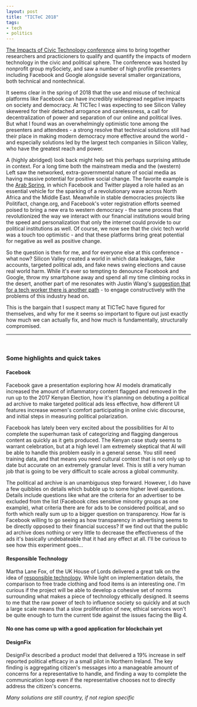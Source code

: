 ```yaml
---
layout: post
title: "TICTeC 2018"
tags:
- tech
- politics
---
```


[The Impacts of Civic Technology conference](tictec.mysociety.org) aims to bring together researchers and practicioners to qualify and quantify the impacts of modern technology in the civic and political sphere. The conference was hosted by nonprofit group mySociety, and saw a number of high profile presenters including Facebook and Google alongside several smaller organizations, both technical and nontechnical.

It seems clear in the spring of 2018 that the use and misuse of technical platforms like Facebook can have incredibly widespread negative impacts on society and democracy. At TICTec I was expecting to see Silicon Valley skewered for their detached arrogance and carelessness, a call for decentralization of power and separation of our online and political lives. But what I found was an overwhelmingly optimistic tone among the presenters and attendees - a strong resolve that technical solutions still had their place in making modern democracy more effective around the world - and especially solutions led by the largest tech companies in Silicon Valley, who have the greatest reach and power.

A (highly abridged) look back might help set this perhaps surprising attitude in context. For a long time both the mainstream media and the (western) Left saw the networked, extra-governmental nature of social media as having massive potential for positive social change. The favorite example is the [Arab Spring](https://www.theatlantic.com/technology/archive/2011/09/so-was-facebook-responsible-for-the-arab-spring-after-all/244314/), in which Facebook and Twitter played a role hailed as an essential vehicle for the sparking of a revolutionary wave across North Africa and the Middle East. Meanwhile in stable democracies projects like Politifact, change.org, and Facebook's voter registration efforts seemed poised to bring a new era to western democracy - the same process that revolutionized the way we interact with our financial institutions would bring the speed and personalization that only the internet could provide to our political institutions as well. Of course, we now see that the civic tech world was a touch too optimistic - and that these platforms bring great potential for negative as well as positive change.

So the question is then for me, and for everyone else at this conference - what now? Silicon Valley created a world in which data leakages, fake accounts, targeted political ads, and fake news swing elections and cause real world harm. While it's ever so tempting to denounce Facebook and Google, throw my smartphone away and spend all my time climbing rocks in the desert, another part of me resonates with Justin Wang's [suggestion that for a tech worker there is another path](https://swimj.github.io/aoc2.html) - to engage constructively with the problems of this industry head on. 

This is the bargain that I suspect many at TICTeC have figured for themselves, and why for me it seems so important to figure out just exactly how much we can actually fix, and how much is fundamentally, structurally compromised.

-------------
<br />

### Some highlights and quick takes

#### Facebook 

Facebook gave a presentation exploring how AI models dramatically increased the amount of inflammatory content flagged and removed in the run up to the 2017 Kenyan Election, how it's planning on debuting a political ad archive to make targeted political ads less effective, how different UI features increase women's comfort participating in online civic discourse, and initial steps in measuring political polarization.

Facebook has lately been very excited about the possibilities for AI to complete the superhuman task of categorizing and flagging dangerous content as quickly as it gets produced. The Kenyan case study seems to warrant celebration, but at a high level I am extremely skeptical that AI will be able to handle this problem easily in a general sense. You still need training data, and that means you need cultural context that is not only up to date but accurate on an extremely granular level. This is still a very human job that is going to be very difficult to scale across a global community.

The political ad archive is an unambiguous step forward. However, I do have a few quibbles on details which bubble up to some higher level questions. Details include questions like what are the criteria for an advertiser to be excluded from the list (Facebook cites sensitive minority groups as one example), what criteria there are for ads to be considered political, and so forth which really sum up to a bigger question on transparency. How far is Facebook willing to go seeing as how transparency in advertising seems to be directly opposed to their financial success? If we find out that the public ad archive does nothing or very little to decrease the effectiveness of the ads it's basically undebateable that it had any effect at all. I'll be curious to see how this experiment goes...


#### Responsible Technology

Martha Lane Fox, of the UK House of Lords delivered a great talk on the idea of [responsible technology](https://medium.com/doteveryone/what-is-responsible-technology-anyway-8b4a86f3c316). While light on implementation details, the comparison to free trade clothing and food items is an interesting one. I'm curious if the project will be able to develop a cohesive set of norms surrounding what makes a piece of technology ethically designed. It seems to me that the raw power of tech to influence society so quickly and at such a large scale means that a slow proliferation of new, ethical services won't be quite enough to turn the current tide against the issues facing the Big 4.


#### No one has come up with a good application for blockchain yet


#### DesignFix 
DesignFix described a product model that delivered a 19% increase in self reported political efficacy in a small pilot in Northern Ireland. The key finding is aggregating citizen's messages into a manageable amount of concerns for a representative to handle, and finding a way to complete the communication loop even if the representative chooses not to directly address the citizen's concerns.

*Many solutions are still country, if not region specific*



